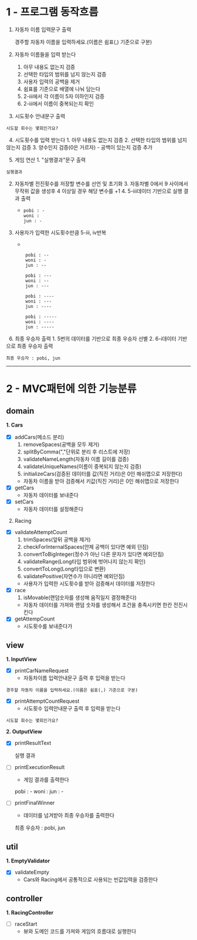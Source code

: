 1 - 프로그램 동작흐름
===
1. 자동차 이름 입력문구 출력


    경주할 자동차 이름을 입력하세요.(이름은 쉼표(,) 기준으로 구분)
&nbsp;
2. 자동차 이름들을 입력 받는다
   1. 아무 내용도 없는지 검증
   2. 선택한 타입의 범위를 넘지 않는지 검증
   3. 사용자 입력의 공백을 제거
   4. 쉼표를 기준으로 배열에 나눠 담는다
   5. 2-iii에서 각 이름이 5자 이하인지 검증
   6. 2-iii에서 이름이 중복되는지 확인

&nbsp;
3. 시도횟수 안내문구 출력


    시도할 회수는 몇회인가요?
&nbsp;
4. 시도횟수를 입력 받는다
    1. 아무 내용도 없는지 검증
    2. 선택한 타입의 범위를 넘지 않는지 검증
    3. 양수인지 검증(0은 거르자)
      - 공백이 있는지 검증 추가

&nbsp;
5. 게임 연산
    1. "실행결과"문구 출력


    실행결과

2. 자동차별 전진횟수를 저장할 변수를 선언 및 초기화
   3. 자동차별 0에서 9 사이에서 무작위 값을 생성후 4 이상일 경우 해당 변수를 +1
   4. 5-iii데이터 기반으로 실행 결과 출력

   - 
         pobi : -
         woni :
         jun : -


5.  사용자가 입력한 시도횟수만큼 5-iii, iv반복

    -

            pobi : --
            woni : -
            jun : --

            pobi : ---
            woni : --
            jun : ---

            pobi : ----
            woni : ---
            jun : ----

            pobi : -----
            woni : ----
            jun : -----


&nbsp;
6. 최종 우승자 출력
    1. 5번의 데이터를 기반으로 최종 우승자 선별
    2. 6-i데이터 기반으로 최종 우승자 출력


    최종 우승자 : pobi, jun

---

2 - MVC패턴에 의한 기능분류
===

## domain
   __1. Cars__
   - [x] addCars(메소드 분리)
     1) removeSpaces(공백을 모두 제거)
     2) splitByComma(","단위로 분리 후 리스트에 저장)
     3) validateNameLength(자동차 이름 길이를 검증)
     4) validateUniqueNames(이름이 중복되지 않는지 검증)
     5) initializeCars(검증된 데이터를 값(직진 거리)은 0인 해쉬맵으로 저장한다)
      - 자동차 이름을 받아 검증해서 키값(직진 거리)은 0인 해쉬맵으로 저장한다
   - [x] getCars
      - 자동차 데이터를 보내준다
   - [x] setCars
      - 자동차 데이터를 설정해준다

   2. Racing
   - [x] validateAttemptCount
     1) trimSpaces(앞뒤 공백을 제거)
     2) checkForInternalSpaces(안제 공백이 있다면 예외 던짐)
     3) convertToBigInteger(정수가 아닌 다른 문자가 있다면 예외던짐)
     4) validateRange(Long타입 범위에 벗어나지 않는지 확인)
     5) convertToLong(Long타입으로 변환)
     6) validatePositive(자연수가 아니라면 예외던짐)
     - 사용자가 입력한 시도횟수를 받아 검증해서 데이터를 저장한다
   - [x] race
     1) isMovable(랜덤숫자를 생성해 움직일지 결정해준다)
     - 자동차 데이터를 가져와 랜덤 숫자를 생성해서 조건을 충족시키면 한칸 전진시킨다
   - [x] getAttempCount
     - 시도횟수를 보내준다가

## view
   __1. InputView__
   - [x] printCarNameRequest
     - 자동차이름 입력안내문구 출력 후 입력을 받는다

    경주할 자동차 이름을 입력하세요.(이름은 쉼표(,) 기준으로 구분)

   - [x] printAttemptCountRequest
     - 시도횟수 입력안내문구 출력 후 입력을 받는다

    시도할 회수는 몇회인가요?

__2. OutputView__
- [x] printResultText


    실행 결과

- [ ] printExecutionResult
    - 게임 결과를 출력한다


    pobi : -
    woni :
    jun : -

- [ ] printFinalWinner
    - 데이터를 넘겨받아 최종 우승자를 출력한다


    최종 우승자 : pobi, jun

## util
__1. EmptyValidator__
-  [x] validateEmpty
    - Cars와 Racing에서 공통적으로 사용되는 빈값입력을 검증한다

## controller
__1. RacingController__
- [ ] raceStart
    - 뷰와 도메인 코드를 가져와 게임의 흐름대로 실행한다



